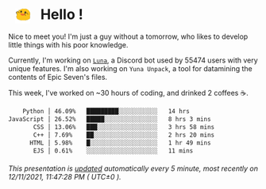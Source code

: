 <h1>   <img src="./spoink.gif" style="vertical-align:middle;" width="30px">   Hello ! </h1>

Nice to meet you! I'm just a guy without a tomorrow, who likes to develop little things with his poor knowledge.

Currently, I'm working on <a href='https://github.com/Asgarrrr/Luna'>`Luna`</a>, a Discord bot used by 55474 users with very unique features. I'm also working on `Yuna Unpack`, a tool for datamining the contents of Epic Seven's files.

This week, I've worked on ~30 hours of coding, and drinked 2 coffees ☕.

```
    Python │ 46.09%   █████████░░░░░░░░░░░   14 hrs
JavaScript │ 26.52%   █████░░░░░░░░░░░░░░░   8 hrs 3 mins
       CSS │ 13.06%   ███░░░░░░░░░░░░░░░░░   3 hrs 58 mins
       C++ │ 7.69%    ██░░░░░░░░░░░░░░░░░░   2 hrs 20 mins
      HTML │ 5.98%    █░░░░░░░░░░░░░░░░░░░   1 hr 49 mins
       EJS │ 0.61%    ░░░░░░░░░░░░░░░░░░░░   11 mins
```

###### This presentation is [updated](https://github.com/Asgarrrr) automatically every 5 minute, most recently on 12/11/2021, 11:47:28 PM ( UTC±0 ).